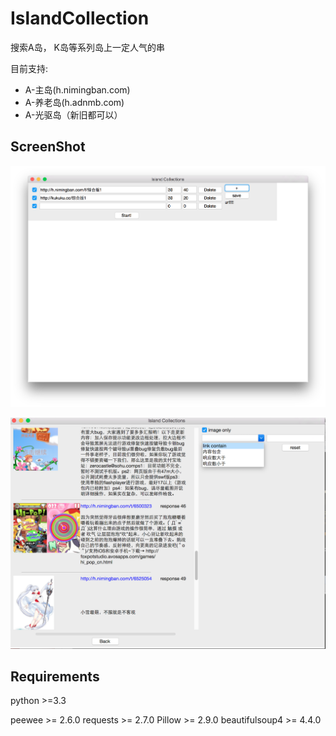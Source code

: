 # IslandCollection

搜索A岛， K岛等系列岛上一定人气的串  

目前支持:

- A-主岛(h.nimingban.com)  
- A-养老岛(h.adnmb.com)
- A-光驱岛（新旧都可以）

ScreenShot
-----------
![](/screenshot/gui_1.png)

![](/screenshot/gui_2.png)



Requirements
---------------
python >=3.3

peewee >= 2.6.0
requests >= 2.7.0
Pillow >= 2.9.0
beautifulsoup4 >= 4.4.0
